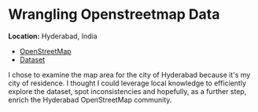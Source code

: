# Wrangling Openstreetmap Data

**Location:** Hyderabad, India

* [OpenStreetMap](https://www.openstreetmap.org/search?query=Hyderabad#map=10/17.4050/78.5275)
* [Dataset](https://mapzen.com/data/metro-extracts/metro/hyderabad_india/)


I chose to examine the map area for the city of Hyderabad because it's my city of residence. I thought I could leverage local knowledge to efficiently explore the dataset, spot inconsistencies and hopefully, as a further step, enrich the Hyderabad OpenStreetMap community. 
